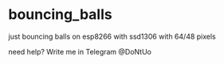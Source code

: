 # bouncing_balls
just bouncing balls on esp8266 with ssd1306 with 64/48 pixels

need help? Write me in Telegram @DoNtUo

